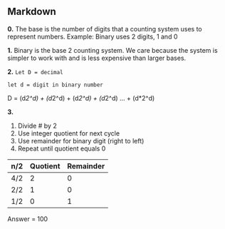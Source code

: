 ## Markdown

**0.** The base is the number of digits that a counting system uses to represent numbers. Example: Binary uses 2 digits, 1 and 0

**1.** Binary is the base 2 counting system. We care because the system is simpler to work with and is less expensive than larger bases.

**2.** 
`Let D = decimal`

`let d = digit in binary number`

D = (d*2^d) + (d*2^d) + (d*2^d) + (d*2^d) ... + (d*2^d)

**3.**
  1. Divide # by 2
  2. Use integer quotient for next cycle
  3. Use remainder for binary digit (right to left)
  4. Repeat until quotient equals 0

 n/2   | Quotient | Remainder
-----|------------|-------------
4/2 | 2 | 0
2/2 |   1    |   0
1/2 |   0    |   1


Answer = 100
